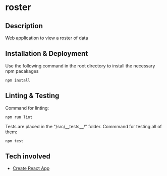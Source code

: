 # roster

## Description
Web application to view a roster of data

## Installation & Deployment
Use the following command in the root directory to install the necessary npm pacakages
    
    npm install

## Linting & Testing
Command for linting:

    npm run lint

Tests are placed in the "/src/\_\_tests__/" folder. Commmand for testing all of them:

    npm test


## Tech involved
- [Create React App](https://reactjs.org/docs/create-a-new-react-app.html)